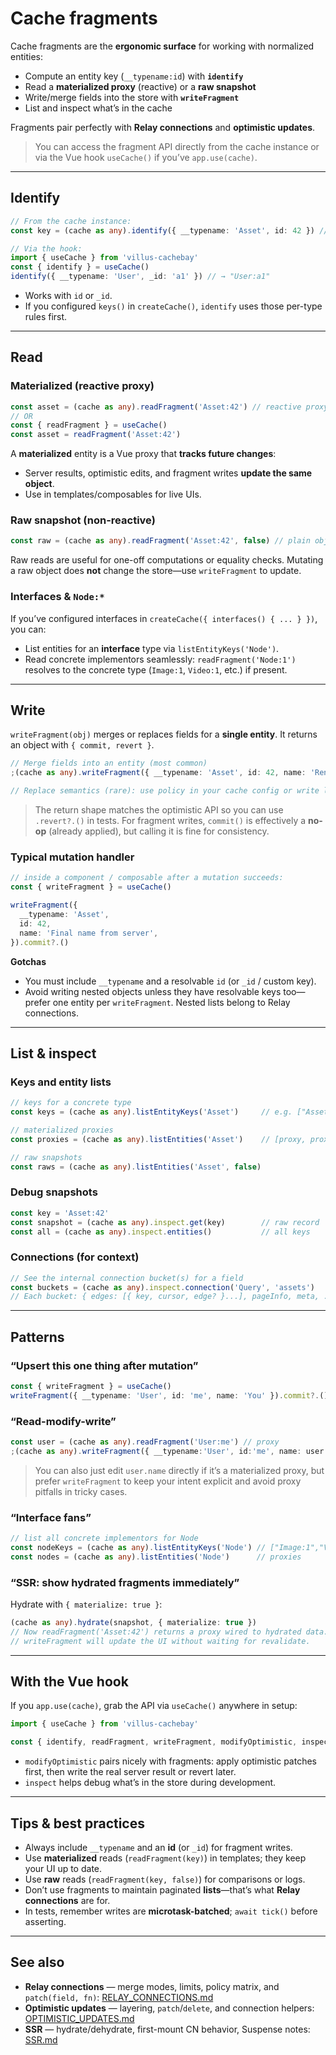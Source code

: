 # Cache fragments

Cache fragments are the **ergonomic surface** for working with normalized entities:

- Compute an entity key (`__typename:id`) with **`identify`**
- Read a **materialized proxy** (reactive) or a **raw snapshot**
- Write/merge fields into the store with **`writeFragment`**
- List and inspect what’s in the cache

Fragments pair perfectly with **Relay connections** and **optimistic updates**.

> You can access the fragment API directly from the cache instance or via the Vue hook `useCache()` if you’ve `app.use(cache)`.

---

## Identify

```ts
// From the cache instance:
const key = (cache as any).identify({ __typename: 'Asset', id: 42 }) // → "Asset:42" | null

// Via the hook:
import { useCache } from 'villus-cachebay'
const { identify } = useCache()
identify({ __typename: 'User', _id: 'a1' }) // → "User:a1"
```

- Works with `id` or `_id`.
- If you configured `keys()` in `createCache()`, `identify` uses those per-type rules first.

---

## Read

### Materialized (reactive proxy)

```ts
const asset = (cache as any).readFragment('Asset:42') // reactive proxy
// OR
const { readFragment } = useCache()
const asset = readFragment('Asset:42')
```

A **materialized** entity is a Vue proxy that **tracks future changes**:
- Server results, optimistic edits, and fragment writes **update the same object**.
- Use in templates/composables for live UIs.

### Raw snapshot (non-reactive)

```ts
const raw = (cache as any).readFragment('Asset:42', false) // plain object copy
```

Raw reads are useful for one-off computations or equality checks. Mutating a raw object does **not** change the store—use `writeFragment` to update.

### Interfaces & `Node:*`

If you’ve configured interfaces in `createCache({ interfaces() { ... } })`, you can:
- List entities for an **interface** type via `listEntityKeys('Node')`.
- Read concrete implementors seamlessly: `readFragment('Node:1')` resolves to the concrete type (`Image:1`, `Video:1`, etc.) if present.

---

## Write

`writeFragment(obj)` merges or replaces fields for a **single entity**. It returns an object with `{ commit, revert }`.

```ts
// Merge fields into an entity (most common)
;(cache as any).writeFragment({ __typename: 'Asset', id: 42, name: 'Renamed' }).commit?.()

// Replace semantics (rare): use policy in your cache config or write low-level via optimistic engine
```

> The return shape matches the optimistic API so you can use `.revert?.()` in tests. For fragment writes, `commit()` is effectively a **no-op** (already applied), but calling it is fine for consistency.

### Typical mutation handler

```ts
// inside a component / composable after a mutation succeeds:
const { writeFragment } = useCache()

writeFragment({
  __typename: 'Asset',
  id: 42,
  name: 'Final name from server',
}).commit?.()
```

**Gotchas**
- You must include `__typename` and a resolvable `id` (or `_id` / custom key).
- Avoid writing nested objects unless they have resolvable keys too—prefer one entity per `writeFragment`. Nested lists belong to Relay connections.

---

## List & inspect

### Keys and entity lists

```ts
// keys for a concrete type
const keys = (cache as any).listEntityKeys('Asset')     // e.g. ["Asset:1","Asset:2"]

// materialized proxies
const proxies = (cache as any).listEntities('Asset')    // [proxy, proxy, ...]

// raw snapshots
const raws = (cache as any).listEntities('Asset', false)
```

### Debug snapshots

```ts
const key = 'Asset:42'
const snapshot = (cache as any).inspect.get(key)        // raw record
const all = (cache as any).inspect.entities()           // all keys
```

### Connections (for context)

```ts
// See the internal connection bucket(s) for a field
const buckets = (cache as any).inspect.connection('Query', 'assets')
// Each bucket: { edges: [{ key, cursor, edge? }...], pageInfo, meta, ... }
```

---

## Patterns

### “Upsert this one thing after mutation”

```ts
const { writeFragment } = useCache()
writeFragment({ __typename: 'User', id: 'me', name: 'You' }).commit?.()
```

### “Read-modify-write”

```ts
const user = (cache as any).readFragment('User:me') // proxy
;(cache as any).writeFragment({ __typename:'User', id:'me', name: user.name.toUpperCase() }).commit?.()
```

> You can also just edit `user.name` directly if it’s a materialized proxy, but prefer `writeFragment` to keep your intent explicit and avoid proxy pitfalls in tricky cases.

### “Interface fans”

```ts
// list all concrete implementors for Node
const nodeKeys = (cache as any).listEntityKeys('Node') // ["Image:1","Video:5",...]
const nodes = (cache as any).listEntities('Node')      // proxies
```

### “SSR: show hydrated fragments immediately”

Hydrate with `{ materialize: true }`:

```ts
(cache as any).hydrate(snapshot, { materialize: true })
// Now readFragment('Asset:42') returns a proxy wired to hydrated data.
// writeFragment will update the UI without waiting for revalidate.
```

---

## With the Vue hook

If you `app.use(cache)`, grab the API via `useCache()` anywhere in setup:

```ts
import { useCache } from 'villus-cachebay'

const { identify, readFragment, writeFragment, modifyOptimistic, inspect } = useCache()
```

- `modifyOptimistic` pairs nicely with fragments: apply optimistic patches first, then write the real server result or revert later.
- `inspect` helps debug what’s in the store during development.

---

## Tips & best practices

- Always include `__typename` and an **id** (or `_id`) for fragment writes.
- Use **materialized** reads (`readFragment(key)`) in templates; they keep your UI up to date.
- Use **raw** reads (`readFragment(key, false)`) for comparisons or logs.
- Don’t use fragments to maintain paginated **lists**—that’s what **Relay connections** are for.
- In tests, remember writes are **microtask-batched**; `await tick()` before asserting.

---

## See also

- **Relay connections** — merge modes, limits, policy matrix, and `patch(field, fn)`: [RELAY_CONNECTIONS.md](./RELAY_CONNECTIONS.md)
- **Optimistic updates** — layering, `patch`/`delete`, and connection helpers: [OPTIMISTIC_UPDATES.md](./OPTIMISTIC_UPDATES.md)
- **SSR** — hydrate/dehydrate, first-mount CN behavior, Suspense notes: [SSR.md](./SSR.md)
